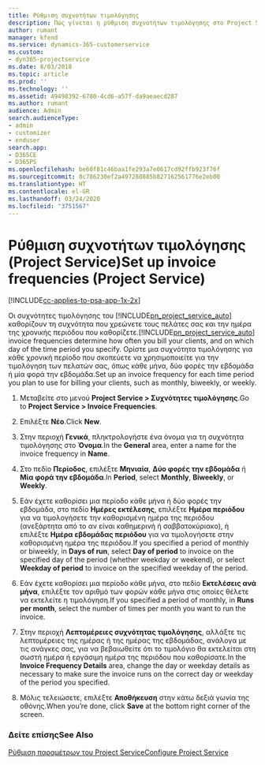 ```yaml
---
title: Ρύθμιση συχνοτήτων τιμολόγησης
description: Πώς γίνεται η ρύθμιση συχνοτήτων τιμολόγησης στο Project Service
author: rumant
manager: kfend
ms.service: dynamics-365-customerservice
ms.custom:
- dyn365-projectservice
ms.date: 8/03/2018
ms.topic: article
ms.prod: ''
ms.technology: ''
ms.assetid: 49498392-6780-4cd6-a57f-da9aeaecd287
ms.author: rumant
audience: Admin
search.audienceType:
- admin
- customizer
- enduser
search.app:
- D365CE
- D365PS
ms.openlocfilehash: be60f81c46baa1fe293a7e0617cd92ffb923f76f
ms.sourcegitcommit: 8c786230ef2a497280885b827162561776e2eb00
ms.translationtype: HT
ms.contentlocale: el-GR
ms.lasthandoff: 03/24/2020
ms.locfileid: "3751567"
---
```

# <a name="set-up-invoice-frequencies-project-service"></a><span data-ttu-id="1929b-103">Ρύθμιση συχνοτήτων τιμολόγησης (Project Service)</span><span class="sxs-lookup"><span data-stu-id="1929b-103">Set up invoice frequencies (Project Service)</span></span>

[!INCLUDE[cc-applies-to-psa-app-1x-2x](../includes/cc-applies-to-psa-app-1x-2x.md)]

<span data-ttu-id="1929b-104">Οι συχνότητες τιμολόγησης του [!INCLUDE[pn_project_service_auto](../includes/pn-project-service-auto.md)] καθορίζουν τη συχνότητα που χρεώνετε τους πελάτες σας και την ημέρα της χρονικής περιόδου που καθορίζετε.</span><span class="sxs-lookup"><span data-stu-id="1929b-104">[!INCLUDE[pn_project_service_auto](../includes/pn-project-service-auto.md)] invoice frequencies determine how often you bill your clients, and on which day of the time period you specify.</span></span> <span data-ttu-id="1929b-105">Ορίστε μια συχνότητα τιμολόγησης για κάθε χρονική περίοδο που σκοπεύετε να χρησιμοποιείτε για την τιμολόγηση των πελατών σας, όπως κάθε μήνα, δύο φορές την εβδομάδα ή μία φορά την εβδομάδα.</span><span class="sxs-lookup"><span data-stu-id="1929b-105">Set up an invoice frequency for each time period you plan to use for billing your clients, such as monthly, biweekly, or weekly.</span></span>  
  
1.  <span data-ttu-id="1929b-106">Μεταβείτε στο μενού **Project Service > Συχνότητες τιμολόγησης**.</span><span class="sxs-lookup"><span data-stu-id="1929b-106">Go to **Project Service > Invoice Frequencies**.</span></span>  
  
2.  <span data-ttu-id="1929b-107">Επιλέξτε **Νέο**.</span><span class="sxs-lookup"><span data-stu-id="1929b-107">Click **New**.</span></span>  
  
3.  <span data-ttu-id="1929b-108">Στην περιοχή **Γενικά**, πληκτρολογήστε ένα όνομα για τη συχνότητα τιμολόγησης στο **Όνομα**.</span><span class="sxs-lookup"><span data-stu-id="1929b-108">In the **General** area, enter a name for the invoice frequency in **Name**.</span></span>  
  
4.  <span data-ttu-id="1929b-109">Στο πεδίο **Περίοδος**, επιλέξτε **Μηνιαία**, **Δύο φορές την εβδομάδα** ή **Μία φορά την εβδομάδα**.</span><span class="sxs-lookup"><span data-stu-id="1929b-109">In **Period**, select **Monthly**, **Biweekly**, or **Weekly**.</span></span>  
  
5.  <span data-ttu-id="1929b-110">Εάν έχετε καθορίσει μια περίοδο κάθε μήνα ή δύο φορές την εβδομάδα, στο πεδίο **Ημέρες εκτέλεσης**, επιλέξτε **Ημέρα περιόδου** για να τιμολογήσετε την καθορισμένη ημέρα της περιόδου (ανεξάρτητα από το αν είναι καθημερινή ή σαββατοκύριακο), ή επιλέξτε **Ημέρα εβδομάδας περιόδου** για να τιμολογήσετε στην καθορισμένη ημέρα της περιόδου.</span><span class="sxs-lookup"><span data-stu-id="1929b-110">If you specified a period of monthly or biweekly, in **Days of run**, select **Day of period** to invoice on the specified day of the period (whether weekday or weekend), or select **Weekday of period** to invoice on the specified weekday of the period.</span></span>  
  
6.  <span data-ttu-id="1929b-111">Εάν έχετε καθορίσει μια περίοδο κάθε μήνα, στο πεδίο **Εκτελέσεις ανά μήνα**, επιλέξτε τον αριθμό των φορών κάθε μήνα στις οποίες θέλετε να εκτελείτε η τιμολόγηση.</span><span class="sxs-lookup"><span data-stu-id="1929b-111">If you specified a period of monthly, in **Runs per month**, select the number of times per month you want to run the invoice.</span></span>  
  
7.  <span data-ttu-id="1929b-112">Στην περιοχή **Λεπτομέρειες συχνότητας τιμολόγησης**, αλλάξτε τις λεπτομέρειες της ημέρας ή της ημέρας της εβδομάδας, ανάλογα με τις ανάγκες σας, για να βεβαιωθείτε ότι το τιμολόγιο θα εκτελείται στη σωστή ημέρα ή εργάσιμη ημέρα της περιόδου που καθορίσατε.</span><span class="sxs-lookup"><span data-stu-id="1929b-112">In the **Invoice Frequency Details** area, change the day or weekday details as necessary to make sure the invoice runs on the correct day or weekday of the period you specified.</span></span>  
  
8.  <span data-ttu-id="1929b-113">Μόλις τελειώσετε, επιλέξτε **Αποθήκευση** στην κάτω δεξιά γωνία της οθόνης.</span><span class="sxs-lookup"><span data-stu-id="1929b-113">When you’re done, click **Save** at the bottom right corner of the screen.</span></span>  
  
### <a name="see-also"></a><span data-ttu-id="1929b-114">Δείτε επίσης</span><span class="sxs-lookup"><span data-stu-id="1929b-114">See Also</span></span>  
 [<span data-ttu-id="1929b-115">Ρύθμιση παραμέτρων του Project Service</span><span class="sxs-lookup"><span data-stu-id="1929b-115">Configure Project Service</span></span>](../project-service/configure.md)
